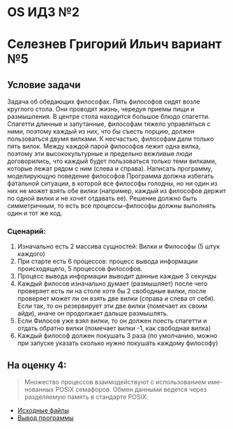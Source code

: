 # OS ИДЗ №2
# Селезнев Григорий Ильич вариант №5

## Условие задачи

Задача об обедающих философах. 
Пять философов сидят возле круглого стола. Они проводят жизнь, чередуя приемы пищи и размышления. В центре стола находится большое блюдо спагетти. Спагетти длинные и запутанные, философам тяжело управляться с ними, поэтому каждый из них, что бы съесть порцию, должен пользоваться двумя вилками. К несчастью, философам дали только пять вилок. Между каждой парой философов лежит одна вилка, поэтому эти высококультурные и предельно вежливые люди договорились, что каждый будет пользоваться только теми вилками, которые лежат рядом с ним (слева и справа). Написать программу, моделирующую поведение философов Программа должна избегать фатальной ситуации, в которой все философы голодны, но ни один из них не может взять обе вилки (например, каждый из философов держит по одной вилки и не хочет отдавать ее). Решение должно быть симметричным, то есть все процессы–философы должны выполнять один и тот же код.

### Сценарий:
1. Изначально есть 2 массива сущностей: Вилки и Философы (5 штук каждого)
2. При старте есть 6 процессов: процесс вывода информации происходящего, 5 процессов философов.
3. Процесс вывода информации выводит данные каждые 3 секунды
4. Каждый филосов изначально думает (размышляет) после чего проверяет есть ли на столе хотя бы 2 свободные вилки, после проверяет может ли он взять две вилки (справа и слева от себя). Если так, то он резервирует эти две вилки (помечает их своим айди), иначе он продолжает дальше размышлять.
5. Если Филосов уже взял вилки, то он должен поесть спагетти и отдать обратно вилки (помечает вилки -1, как свободная вилка)
6. Каждый философ должен покушать 3 раза (по умолчанию, можно при запуске указать сколько нужно покушать каждому философу)

## На оценку 4:
> Множество процессов взаимодействуют с использованием име- нованных POSIX семафоров. Обмен данными ведется через разделяемую память в стандарте POSIX.

* [Исходные файлы](https://github.com/Grisha1232/OS_IDZ2/tree/main/4)
* [Вывод программы](https://github.com/Grisha1232/OS_IDZ2/tree/main/4)



